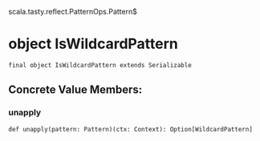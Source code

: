 scala.tasty.reflect.PatternOps.Pattern$
# object IsWildcardPattern

<pre><code class="language-scala" >final object IsWildcardPattern extends Serializable</pre></code>
## Concrete Value Members:
### unapply
<pre><code class="language-scala" >def unapply(pattern: Pattern)(ctx: Context): Option[WildcardPattern]</pre></code>

